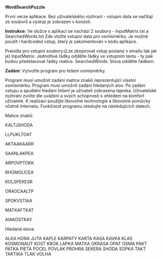 **WordSearchPuzzle**

První verze aplikace. Bez uživatelského rozhraní - vstupní data se načítají ze souborů a výstup je zobrazen v konzoli.

**Instrukce:**
Ve složce s aplikací se nachází 2 soubory - InputMatrix.txt a SearchedWords.txt
Zde vložte vstupní data pro osmisměrku. Je možné použít i hardcoded vstup, který je zakomentován v kódu aplikace.

Pravidla pro vstupní soubory:(Lze zkopírovat vstup poslaný v emailu tak jak je)
InputMatrix:
Jednotlivé řádky oddělte řádky ve vstupním textu - ty pak budou představovat řádky matice.
SearchedWords:
Slova oddělte řádkem.

**Zadání:** Vytvořte program pro řešení osmisměrky.

Program musí umožnit zadání matice znaků reprezentující vlastní osmisměrku.
Program musí umožnit zadání hledaných slov.
Po zadání vstupu a spuštění hledání řešení je uživateli zobrazena tajenka.
Uživatelské rozhraní zvolte dle uvážení a svých schopností s ohledem na komfort uživatele.
K realizaci použijte libovolné technologie a libovolné pomůcky včetně Internetu.
Funkčnost programu otestujte na následujících datech.

 

Matice znaků:

KALTJSHODA

LLPUKLTOAT

AKTAAKAARR

SAANLAKPEA

ARPOVPTOKK

RHOMOLICEA

KOLSPEKESR

ORAOCAALTP

SPOKVSTIAA

MATKAFTKAT

AIAKOSTKAY

Hledaná slova:

ALKA HORA JUTA KAPLE KARPATY KARTA KASA KAVKA KLAS KOSMONAUT KOST KROK LAPKA MATKA OKRASA OPAT OSMA PAKT PATKA PIETA POCEL POVLAK PROHRA SEKERA SHODA SOPKA TAKT TAKTIKA TLAK VOLHA
